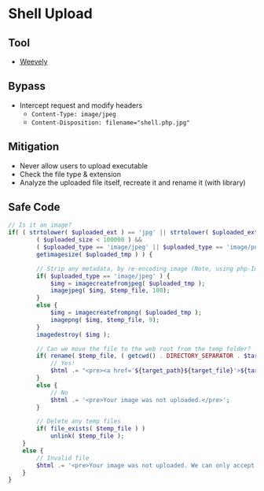 # Shell Upload

## Tool
- [Weevely](/Tools/weevely.md)

## Bypass
- Intercept request and modify headers
  - ```Content-Type: image/jpeg```
  - ```Content-Disposition: filename="shell.php.jpg"```

## Mitigation
- Never allow users to upload executable
- Check the file type & extension
- Analyze the uploaded file itself, recreate it and rename it (with library)

## Safe Code
```php
// Is it an image?
if( ( strtolower( $uploaded_ext ) == 'jpg' || strtolower( $uploaded_ext ) == 'jpeg' || strtolower( $uploaded_ext ) == 'png' ) &&
		( $uploaded_size < 100000 ) &&
		( $uploaded_type == 'image/jpeg' || $uploaded_type == 'image/png' ) &&
		getimagesize( $uploaded_tmp ) ) {

		// Strip any metadata, by re-encoding image (Note, using php-Imagick is recommended over php-GD)
		if( $uploaded_type == 'image/jpeg' ) {
			$img = imagecreatefromjpeg( $uploaded_tmp );
			imagejpeg( $img, $temp_file, 100);
		}
		else {
			$img = imagecreatefrompng( $uploaded_tmp );
			imagepng( $img, $temp_file, 9);
		}
		imagedestroy( $img );

		// Can we move the file to the web root from the temp folder?
		if( rename( $temp_file, ( getcwd() . DIRECTORY_SEPARATOR . $target_path . $target_file ) ) ) {
			// Yes!
			$html .= "<pre><a href='${target_path}${target_file}'>${target_file}</a> succesfully uploaded!</pre>";
		}
		else {
			// No
			$html .= '<pre>Your image was not uploaded.</pre>';
		}

		// Delete any temp files
		if( file_exists( $temp_file ) )
			unlink( $temp_file );
	}
	else {
		// Invalid file
		$html .= '<pre>Your image was not uploaded. We can only accept JPEG or PNG images.</pre>';
	}
}	
```
